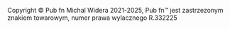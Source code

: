 <!-- Footer -->
<footer class="py-5 bg-black">
  <div class="container">
    <p class="m-0 text-center text-white small">Copyright &copy; Pub fn Michal Widera 2021-2025, Pub fn&trade;  jest zastrzezonym znakiem towarowym, numer prawa wylacznego R.332225</p>
  </div>
  <!-- /.container -->
</footer>
